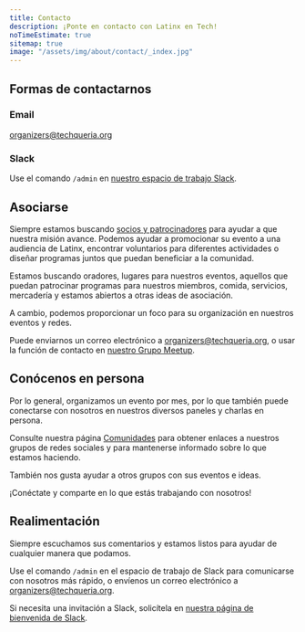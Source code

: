 ```yaml
---
title: Contacto
description: ¡Ponte en contacto con Latinx en Tech!
noTimeEstimate: true
sitemap: true
image: "/assets/img/about/contact/_index.jpg"
---
```


## Formas de contactarnos

### Email

[organizers@techqueria.org](mailto:organizers@techqueria.org)

### Slack

Use el comando `/admin` en [nuestro espacio de trabajo Slack](/communities/slack/).

## Asociarse

Siempre estamos buscando [socios y patrocinadores](/sponsors/) para ayudar a que nuestra misión avance. Podemos ayudar a promocionar su evento a una audiencia de Latinx, encontrar voluntarios para diferentes actividades o diseñar programas juntos que puedan beneficiar a la comunidad.

Estamos buscando oradores, lugares para nuestros eventos, aquellos que puedan patrocinar programas para nuestros miembros, comida, servicios, mercadería y estamos abiertos a otras ideas de asociación.

A cambio, podemos proporcionar un foco para su organización en nuestros eventos y redes.

Puede enviarnos un correo electrónico a [organizers@techqueria.org](mailto:organizers@techqueria.org), o usar la función de contacto en [nuestro Grupo Meetup](https://www.meetup.com/techqueria/).

## Conócenos en persona

Por lo general, organizamos un evento por mes, por lo que también puede conectarse con nosotros en nuestros diversos paneles y charlas en persona.

Consulte nuestra página [Comunidades](/comunidades/) para obtener enlaces a nuestros grupos de redes sociales y para mantenerse informado sobre lo que estamos haciendo.

También nos gusta ayudar a otros grupos con sus eventos e ideas.

¡Conéctate y comparte en lo que estás trabajando con nosotros!

## Realimentación

Siempre escuchamos sus comentarios y estamos listos para ayudar de cualquier manera que podamos.

Use el comando `/admin` en el espacio de trabajo de Slack para comunicarse con nosotros más rápido, o envíenos un correo electrónico a [organizers@techqueria.org](mailto:organizers@techqueria.org).

Si necesita una invitación a Slack, solicítela en [nuestra página de bienvenida de Slack](/slack/).
